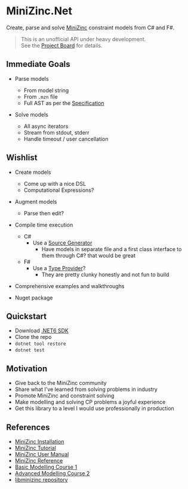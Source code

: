 # MiniZinc.Net

Create, parse and solve [MiniZinc](https://www.minizinc.org/) constraint models from C# and F#.

> This is an unofficial API under heavy development.  
> See the [Project Board](https://github.com/users/jmjrawlings/projects/1/views/2) for details. 

## Immediate Goals

- Parse models
  - From model string
  - From `.mzn` file
  - Full AST as per the [Specification](https://www.minizinc.org/doc-2.7.3/en/spec.html#full-grammar)

- Solve models
  - All async iterators
  - Stream from stdout, stderr
  - Handle timeout / user cancellation

## Wishlist

- Create models
  - Come up with a nice DSL
  - Computational Expressions?

- Augment models
  - Parse then edit?

- Compile time execution

  - C#
    - Use a [Source Generator](https://learn.microsoft.com/en-us/dotnet/csharp/roslyn-sdk/source-generators-overview) 
      - Have models in separate file and a first class interface to them through C#? that would be great
  - F#
    - Use a [Type Provider](https://learn.microsoft.com/en-us/dotnet/fsharp/tutorials/type-providers/)? 
      - They are pretty clunky honestly and not fun to build

- Comprehensive examples and walkthroughs
- Nuget package


## Quickstart

- Download [.NET6 SDK](https://dotnet.microsoft.com/en-us/download/dotnet/6.0)
- Clone the repo
- `dotnet tool restore`
- `dotnet test`


## Motivation

- Give back to the MiniZinc community
- Share what I've learned from solving problems in industry
- Promote MiniZinc and constraint solving  
- Make modelling and solving CP problems a joyful experience
- Get this library to a level I would use professionally in production


## References

- [MiniZinc Installation](https://www.minizinc.org/doc-2.7.4/en/installation.html)
- [MiniZinc Tutorial](https://www.minizinc.org/doc-2.7.4/en/part_2_tutorial.html)
- [MiniZinc User Manual](https://www.minizinc.org/doc-2.7.4/en/part_3_user_manual.html)
- [MiniZinc Reference](https://www.minizinc.org/doc-2.7.4/en/part_4_reference.html)
- [Basic Modelling Course 1](https://www.coursera.org/learn/basic-modeling)
- [Advanced Modelling Course 2](https://www.coursera.org/learn/advanced-modeling)
- [libminizinc repository](https://github.com/MiniZinc/libminizinc)
